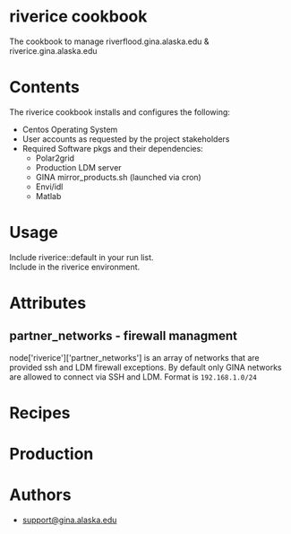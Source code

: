 # riverice cookbook
The cookbook to manage riverflood.gina.alaska.edu & riverice.gina.alaska.edu

# Contents
The riverice cookbook installs and configures the following:
* Centos Operating System
* User accounts as requested by the project stakeholders
* Required Software pkgs and their dependencies:
  * Polar2grid
  * Production LDM server
  * GINA mirror_products.sh (launched via cron)
  * Envi/idl
  * Matlab


# Usage
Include riverice::default in your run list.  
Include in the riverice environment.

# Attributes

## partner_networks - firewall managment

node['riverice']['partner_networks'] is an array of networks that are provided ssh and LDM firewall exceptions. By default only GINA networks are allowed to connect via SSH and LDM. Format is `192.168.1.0/24`

# Recipes

# Production 

# Authors

* support@gina.alaska.edu
